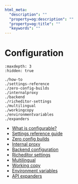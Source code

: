 ```yaml
---
html_meta:
  "description": ""
  "property=og:description": ""
  "property=og:title": ""
  "keywords": ""
---
```


# Configuration


```{toctree}
:maxdepth: 3
:hidden: true

./how-to
./settings-reference
./zero-config-builds
./internalproxy
./backend
./richeditor-settings
./multilingual
./workingcopy
./environmentvariables
./expanders

```

- [What is configurable?](./how-to.md)
- [Settings reference guide](./settings-reference.md)
- [Zero config builds](./zero-config-builds.md)
- [Internal proxy](./internalproxy.md)
- [Backend configuration](./backend.md)
- [Richeditor settings](./richeditor-settings.md)
- [Multilingual](./multilingual.md)
- [Working copy](./workingcopy.md)
- [Environment variables](./environmentvariables.md)
- [API expanders](./expanders.md)

